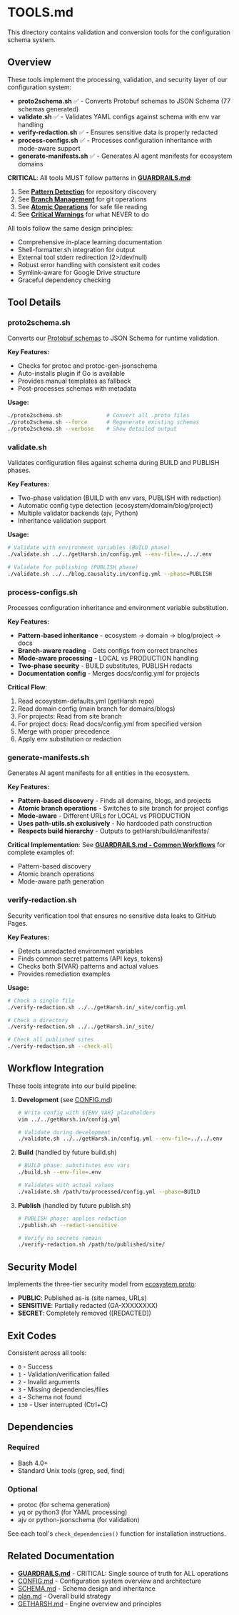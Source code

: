 # TOOLS.md

This directory contains validation and conversion tools for the configuration schema system.

## Overview

These tools implement the processing, validation, and security layer of our configuration system:
- **proto2schema.sh** ✅ - Converts Protobuf schemas to JSON Schema (77 schemas generated)
- **validate.sh** ✅ - Validates YAML configs against schema with env var handling
- **verify-redaction.sh** ✅ - Ensures sensitive data is properly redacted
- **process-configs.sh** ✅ - Processes configuration inheritance with mode-aware support
- **generate-manifests.sh** ✅ - Generates AI agent manifests for ecosystem domains

**CRITICAL**: All tools MUST follow patterns in **[GUARDRAILS.md](../../../GUARDRAILS.md)**:
1. See **[Pattern Detection](../../../GUARDRAILS.md#pattern-detection)** for repository discovery
2. See **[Branch Management](../../../GUARDRAILS.md#branch-management)** for git operations
3. See **[Atomic Operations](../../../GUARDRAILS.md#atomic-operations)** for safe file reading
4. See **[Critical Warnings](../../../GUARDRAILS.md#critical-warnings)** for what NEVER to do

All tools follow the same design principles:
- Comprehensive in-place learning documentation
- Shell-formatter.sh integration for output
- External tool stderr redirection (2>/dev/null)
- Robust error handling with consistent exit codes
- Symlink-aware for Google Drive structure
- Graceful dependency checking

## Tool Details

### proto2schema.sh

Converts our [Protobuf schemas](../schema/SCHEMA.md) to JSON Schema for runtime validation.

**Key Features:**
- Checks for protoc and protoc-gen-jsonschema
- Auto-installs plugin if Go is available
- Provides manual templates as fallback
- Post-processes schemas with metadata

**Usage:**
```bash
./proto2schema.sh              # Convert all .proto files
./proto2schema.sh --force      # Regenerate existing schemas
./proto2schema.sh --verbose    # Show detailed output
```

### validate.sh

Validates configuration files against schema during BUILD and PUBLISH phases.

**Key Features:**
- Two-phase validation (BUILD with env vars, PUBLISH with redaction)
- Automatic config type detection (ecosystem/domain/blog/project)
- Multiple validator backends (ajv, Python)
- Inheritance validation support

**Usage:**
```bash
# Validate with environment variables (BUILD phase)
./validate.sh ../../getHarsh.in/config.yml --env-file=../../.env

# Validate for publishing (PUBLISH phase)
./validate.sh ../../blog.causality.in/config.yml --phase=PUBLISH
```

### process-configs.sh

Processes configuration inheritance and environment variable substitution.

**Key Features:**
- **Pattern-based inheritance** - ecosystem → domain → blog/project → docs
- **Branch-aware reading** - Gets configs from correct branches
- **Mode-aware processing** - LOCAL vs PRODUCTION handling
- **Two-phase security** - BUILD substitutes, PUBLISH redacts
- **Documentation config** - Merges docs/config.yml for projects

**Critical Flow**:
1. Read ecosystem-defaults.yml (getHarsh repo)
2. Read domain config (main branch for domains/blogs)
3. For projects: Read from site branch
4. For project docs: Read docs/config.yml from specified version
5. Merge with proper precedence
6. Apply env substitution or redaction

### generate-manifests.sh

Generates AI agent manifests for all entities in the ecosystem.

**Key Features:**
- **Pattern-based discovery** - Finds all domains, blogs, and projects
- **Atomic branch operations** - Switches to site branch for project configs
- **Mode-aware** - Different URLs for LOCAL vs PRODUCTION
- **Uses path-utils.sh exclusively** - No hardcoded path construction
- **Respects build hierarchy** - Outputs to getHarsh/build/manifests/

**Critical Implementation**:
See **[GUARDRAILS.md - Common Workflows](../../../GUARDRAILS.md#common-workflows)** for complete examples of:
- Pattern-based discovery
- Atomic branch operations
- Mode-aware path generation

### verify-redaction.sh

Security verification tool that ensures no sensitive data leaks to GitHub Pages.

**Key Features:**
- Detects unredacted environment variables
- Finds common secret patterns (API keys, tokens)
- Checks both ${VAR} patterns and actual values
- Provides remediation examples

**Usage:**
```bash
# Check a single file
./verify-redaction.sh ../../getHarsh.in/_site/config.yml

# Check a directory
./verify-redaction.sh ../../getHarsh.in/_site/

# Check all published sites
./verify-redaction.sh --check-all
```

## Workflow Integration

These tools integrate into our build pipeline:

1. **Development** (see [CONFIG.md](../CONFIG.md))
   ```bash
   # Write config with ${ENV_VAR} placeholders
   vim ../../getHarsh.in/config.yml
   
   # Validate during development
   ./validate.sh ../../getHarsh.in/config.yml --env-file=../../.env
   ```

2. **Build** (handled by future build.sh)
   ```bash
   # BUILD phase: substitutes env vars
   ./build.sh --env-file=.env
   
   # Validates with actual values
   ./validate.sh /path/to/processed/config.yml --phase=BUILD
   ```

3. **Publish** (handled by future publish.sh)
   ```bash
   # PUBLISH phase: applies redaction
   ./publish.sh --redact-sensitive
   
   # Verify no secrets remain
   ./verify-redaction.sh /path/to/published/site/
   ```

## Security Model

Implements the three-tier security model from [ecosystem.proto](../schema/ecosystem.proto):

- **PUBLIC**: Published as-is (site names, URLs)
- **SENSITIVE**: Partially redacted (GA-XXXXXXXX)
- **SECRET**: Completely removed ([REDACTED])

## Exit Codes

Consistent across all tools:
- `0` - Success
- `1` - Validation/verification failed
- `2` - Invalid arguments
- `3` - Missing dependencies/files
- `4` - Schema not found
- `130` - User interrupted (Ctrl+C)

## Dependencies

### Required
- Bash 4.0+
- Standard Unix tools (grep, sed, find)

### Optional
- protoc (for schema generation)
- yq or python3 (for YAML processing)
- ajv or python-jsonschema (for validation)

See each tool's `check_dependencies()` function for installation instructions.

## Related Documentation

- **[GUARDRAILS.md](../../../GUARDRAILS.md)** - CRITICAL: Single source of truth for ALL operations
- [CONFIG.md](../CONFIG.md) - Configuration system overview and architecture
- [SCHEMA.md](../schema/SCHEMA.md) - Schema design and inheritance
- [plan.md](../../../plan.md) - Overall build strategy
- [GETHARSH.md](../../GETHARSH.md) - Engine overview and principles